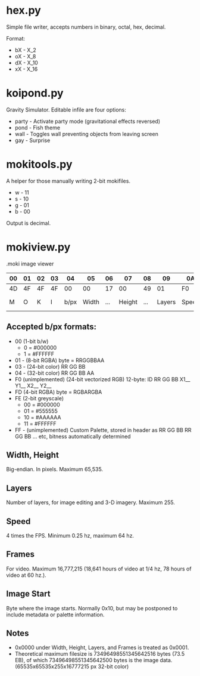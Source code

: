 # hex.py
Simple file writer, accepts numbers in binary, octal, hex, decimal.

Format:

* bX - X_2
* oX - X_8
* dX - X_10
* xX - X_16

# koipond.py
Gravity Simulator. Editable infile are four options:
* party - Activate party mode (gravitational effects reversed)
* pond - Fish theme
* wall - Toggles wall preventing objects from leaving screen
* gay - Surprise

# mokitools.py
A helper for those manually writing 2-bit mokifiles.

* w - 11
* s - 10
* g - 01
* b - 00

Output is decimal.

# mokiview.py

.moki image viewer

| 00 | 01 | 02 | 03 | 04 | 05 | 06 | 07 | 08 | 09 | 0A | 0B | 0C | 0D | 0E | 0F |
|--|--|--|--|--|--|--|--|--|--|--|--|--|--|--|--|
| 4D | 4F | 4F | 4F | 00 | 00 | 17 | 00 | 49 | 01 | F0 | 00 | 00 | 01 | 00 | 10 |
|  M |  O |  K |  I | b/px | Width | ... | Height | ... | Layers | Speed | Frames | ... | ... | (Image Start) | ... |

## Accepted b/px formats:

* 00 (1-bit b/w)
  * 0 = #000000 
  * 1 = #FFFFFF
* 01 - (8-bit RGBA) byte = RRGGBBAA
* 03 - (24-bit color) RR GG BB
* 04 - (32-bit color) RR GG BB AA
* F0 (unimplemented) (24-bit vectorized RGB) 12-byte: ID RR GG BB X1__ Y1__ X2__ Y2__
* FD (4-bit RGBA) byte = RGBARGBA
* FE (2-bit greyscale)
  * 00 = #000000 
  * 01 = #555555
  * 10 = #AAAAAA
  * 11 = #FFFFFF
* FF - (unimplemented) Custom Palette, stored in header as RR GG BB RR GG BB ... etc, bitness automatically determined

## Width, Height

Big-endian. In pixels. Maximum 65,535.

## Layers

Number of layers, for image editing and 3-D imagery. Maximum 255.

## Speed

4 times the FPS. Minimum 0.25 hz, maximum 64 hz. 

## Frames

For video. Maximum 16,777,215 (18,641 hours of video at 1/4 hz, 78 hours of video at 60 hz.).

## Image Start

Byte where the image starts. Normally 0x10, but may be postponed to include metadata or palette information.

## Notes

* 0x0000 under Width, Height, Layers, and Frames is treated as 0x0001.
* Theoretical maximum filesize is 73496498551345642516 bytes (73.5 EB), of which 73496498551345642500 bytes is the image data. (65535x65535x255x16777215 px 32-bit color)
